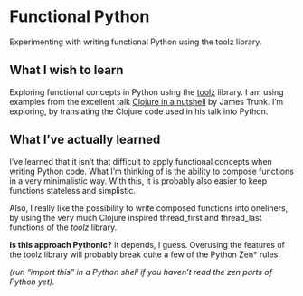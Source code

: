 # Functional Python
Experimenting with writing functional Python using the toolz library.

## What I wish to learn
 Exploring functional concepts in Python using the [toolz](https://toolz.readthedocs.io/en/latest/index.html) library.
 I am using examples from the excellent talk [Clojure in a nutshell](https://www.youtube.com/watch?v=C-kF25fWTO8) by James Trunk.
 I’m exploring, by translating the Clojure code used in his talk into Python.

## What I’ve actually learned
I’ve learned that it isn’t that difficult to apply functional concepts when writing Python code.
What I’m thinking of is the ability to compose functions in a very minimalistic way.
With this, it is probably also easier to keep functions stateless and simplistic.

Also, I really like the possibility to write composed functions into oneliners,
by using the very much Clojure inspired thread_first and thread_last functions of the _toolz_ library.

__Is this approach Pythonic?__ It depends, I guess. Overusing the features of the toolz library
will probably break quite a few of the Python Zen* rules.

_(run “import this” in a Python shell if you haven’t read the zen parts of Python yet)._
